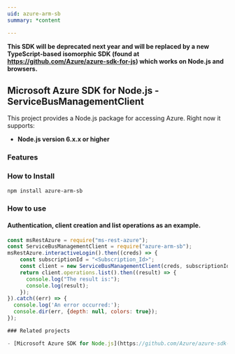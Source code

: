```yaml
---
uid: azure-arm-sb
summary: *content

---
```

**This SDK will be deprecated next year and will be replaced by a new TypeScript-based isomorphic SDK (found at https://github.com/Azure/azure-sdk-for-js) which works on Node.js and browsers.**
## Microsoft Azure SDK for Node.js - ServiceBusManagementClient
This project provides a Node.js package for accessing Azure. Right now it supports:
- **Node.js version 6.x.x or higher**

### Features


### How to Install

```bash
npm install azure-arm-sb
```

### How to use

#### Authentication, client creation and list operations as an example.

```javascript
const msRestAzure = require("ms-rest-azure");
const ServiceBusManagementClient = require("azure-arm-sb");
msRestAzure.interactiveLogin().then((creds) => {
    const subscriptionId = "<Subscription_Id>";
    const client = new ServiceBusManagementClient(creds, subscriptionId);
    return client.operations.list().then((result) => {
      console.log("The result is:");
      console.log(result);
    });
}).catch((err) => {
  console.log('An error occurred:');
  console.dir(err, {depth: null, colors: true});
});

### Related projects

- [Microsoft Azure SDK for Node.js](https://github.com/Azure/azure-sdk-for-node)
